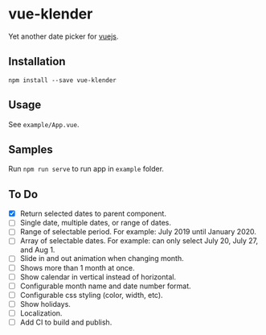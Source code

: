 # vue-klender

Yet another date picker for [vuejs](https://vuejs.org).

## Installation

```
npm install --save vue-klender
```

## Usage

See `example/App.vue`.

## Samples

Run `npm run serve` to run app in `example` folder.

## To Do

- [x] Return selected dates to parent component.
- [ ] Single date, multiple dates, or range of dates.
- [ ] Range of selectable period. For example: July 2019 until January 2020.
- [ ] Array of selectable dates. For example: can only select July 20, July 27, and Aug 1.
- [ ] Slide in and out animation when changing month.
- [ ] Shows more than 1 month at once.
- [ ] Show calendar in vertical instead of horizontal.
- [ ] Configurable month name and date number format.
- [ ] Configurable css styling (color, width, etc).
- [ ] Show holidays.
- [ ] Localization.
- [ ] Add CI to build and publish.